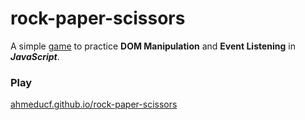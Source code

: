 # rock-paper-scissors

A simple [game](https://en.wikipedia.org/wiki/Rock_paper_scissors) to practice **DOM Manipulation** and **Event Listening** in ***JavaScript***.

### Play

[ahmeducf.github.io/rock-paper-scissors](https://ahmeducf.github.io/rock-paper-scissors/)
